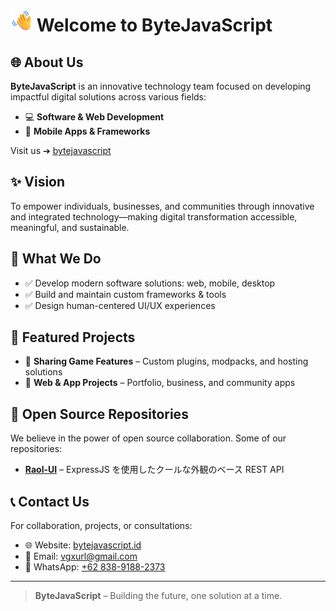 # <img src="https://raw.githubusercontent.com/raolbyte/byte/refs/heads/main/assets/Waving%20Hand.png" alt="Waving Hand" width="35" height="35" /> Welcome to ByteJavaScript

## 🌐 About Us
**ByteJavaScript** is an innovative technology team focused on developing impactful digital solutions across various fields:
* 💻 **Software & Web Development**
* 📱 **Mobile Apps & Frameworks**

Visit us ➔ [bytejavascript](https://bytejavascript.id/)

## ✨ Vision
To empower individuals, businesses, and communities through innovative and integrated technology—making digital transformation accessible, meaningful, and sustainable.

## 🧹 What We Do
- ✅ Develop modern software solutions: web, mobile, desktop
- ✅ Build and maintain custom frameworks & tools
- ✅ Design human-centered UI/UX experiences

## 🚀 Featured Projects
* 🔗 **Sharing Game Features** – Custom plugins, modpacks, and hosting solutions
* 🔗 **Web & App Projects** – Portfolio, business, and community apps

## 📂 Open Source Repositories
We believe in the power of open source collaboration. Some of our repositories:
- **[Raol-UI](https://github.com/raolbyte/Raol-UI)** – ExpressJS を使用したクールな外観のベース REST API

## 📞 Contact Us
For collaboration, projects, or consultations:
* 🌐 Website: [bytejavascript.id](https://bytejavascript.id/)
* 📧 Email: [vgxurl@gmail.com](mailto:vgxurl@gmail.com)
* 💬 WhatsApp: [+62 838-9188-2373](https://wa.me/6283891882373)

---
> **ByteJavaScript** – Building the future, one solution at a time.
